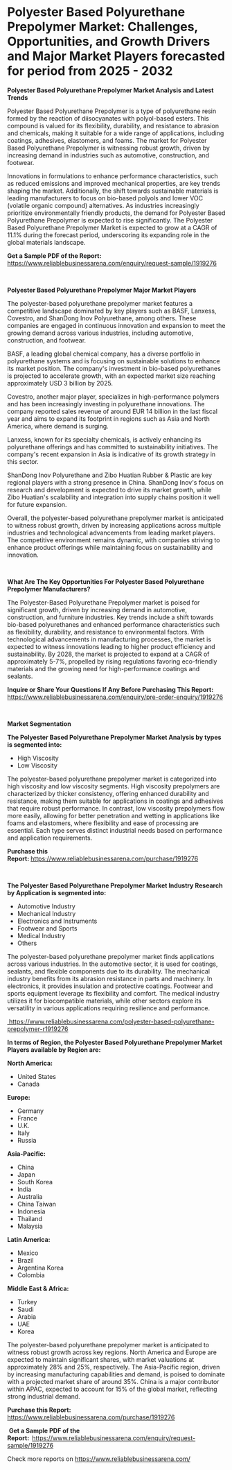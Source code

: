 <p><h1>Polyester Based Polyurethane Prepolymer Market: Challenges, Opportunities, and Growth Drivers and Major Market Players forecasted for period from 2025 - 2032</h1></p><p><strong>Polyester Based Polyurethane Prepolymer Market Analysis and Latest Trends</strong></p>
<p><p>Polyester Based Polyurethane Prepolymer is a type of polyurethane resin formed by the reaction of diisocyanates with polyol-based esters. This compound is valued for its flexibility, durability, and resistance to abrasion and chemicals, making it suitable for a wide range of applications, including coatings, adhesives, elastomers, and foams. The market for Polyester Based Polyurethane Prepolymer is witnessing robust growth, driven by increasing demand in industries such as automotive, construction, and footwear. </p><p>Innovations in formulations to enhance performance characteristics, such as reduced emissions and improved mechanical properties, are key trends shaping the market. Additionally, the shift towards sustainable materials is leading manufacturers to focus on bio-based polyols and lower VOC (volatile organic compound) alternatives. As industries increasingly prioritize environmentally friendly products, the demand for Polyester Based Polyurethane Prepolymer is expected to rise significantly. The Polyester Based Polyurethane Prepolymer Market is expected to grow at a CAGR of 11.1% during the forecast period, underscoring its expanding role in the global materials landscape.</p></p>
<p><strong>Get a Sample PDF of the Report:&nbsp;</strong> <a href="https://www.reliablebusinessarena.com/enquiry/request-sample/1919276?utm_campaign=3010&utm_medium=2&utm_source=Github&utm_content=ia&utm_term=03042025&utm_id=polyester-based-polyurethane-prepolymer">https://www.reliablebusinessarena.com/enquiry/request-sample/1919276</a></p>
<p>&nbsp;</p>
<p><strong>Polyester Based Polyurethane Prepolymer Major Market Players</strong></p>
<p><p>The polyester-based polyurethane prepolymer market features a competitive landscape dominated by key players such as BASF, Lanxess, Covestro, and ShanDong Inov Polyurethane, among others. These companies are engaged in continuous innovation and expansion to meet the growing demand across various industries, including automotive, construction, and footwear.</p><p>BASF, a leading global chemical company, has a diverse portfolio in polyurethane systems and is focusing on sustainable solutions to enhance its market position. The company's investment in bio-based polyurethanes is projected to accelerate growth, with an expected market size reaching approximately USD 3 billion by 2025.</p><p>Covestro, another major player, specializes in high-performance polymers and has been increasingly investing in polyurethane innovations. The company reported sales revenue of around EUR 14 billion in the last fiscal year and aims to expand its footprint in regions such as Asia and North America, where demand is surging.</p><p>Lanxess, known for its specialty chemicals, is actively enhancing its polyurethane offerings and has committed to sustainability initiatives. The company's recent expansion in Asia is indicative of its growth strategy in this sector.</p><p>ShanDong Inov Polyurethane and Zibo Huatian Rubber & Plastic are key regional players with a strong presence in China. ShanDong Inov's focus on research and development is expected to drive its market growth, while Zibo Huatian's scalability and integration into supply chains position it well for future expansion.</p><p>Overall, the polyester-based polyurethane prepolymer market is anticipated to witness robust growth, driven by increasing applications across multiple industries and technological advancements from leading market players. The competitive environment remains dynamic, with companies striving to enhance product offerings while maintaining focus on sustainability and innovation.</p></p>
<p>&nbsp;</p>
<p><strong>What Are The Key Opportunities For Polyester Based Polyurethane Prepolymer Manufacturers?</strong></p>
<p><p>The Polyester-Based Polyurethane Prepolymer market is poised for significant growth, driven by increasing demand in automotive, construction, and furniture industries. Key trends include a shift towards bio-based polyurethanes and enhanced performance characteristics such as flexibility, durability, and resistance to environmental factors. With technological advancements in manufacturing processes, the market is expected to witness innovations leading to higher product efficiency and sustainability. By 2028, the market is projected to expand at a CAGR of approximately 5-7%, propelled by rising regulations favoring eco-friendly materials and the growing need for high-performance coatings and sealants.</p></p>
<p><strong>Inquire or Share Your Questions If Any Before Purchasing This Report:</strong> <a href="https://www.reliablebusinessarena.com/enquiry/pre-order-enquiry/1919276?utm_campaign=3010&utm_medium=2&utm_source=Github&utm_content=ia&utm_term=03042025&utm_id=polyester-based-polyurethane-prepolymer">https://www.reliablebusinessarena.com/enquiry/pre-order-enquiry/1919276</a></p>
<p>&nbsp;</p>
<p><strong>Market Segmentation</strong></p>
<p><strong>The Polyester Based Polyurethane Prepolymer Market Analysis by types is segmented into:</strong></p>
<p><ul><li>High Viscosity</li><li>Low Viscosity</li></ul></p>
<p><p>The polyester-based polyurethane prepolymer market is categorized into high viscosity and low viscosity segments. High viscosity prepolymers are characterized by thicker consistency, offering enhanced durability and resistance, making them suitable for applications in coatings and adhesives that require robust performance. In contrast, low viscosity prepolymers flow more easily, allowing for better penetration and wetting in applications like foams and elastomers, where flexibility and ease of processing are essential. Each type serves distinct industrial needs based on performance and application requirements.</p></p>
<p><strong>Purchase this Report:&nbsp;</strong><a href="https://www.reliablebusinessarena.com/purchase/1919276?utm_campaign=3010&utm_medium=2&utm_source=Github&utm_content=ia&utm_term=03042025&utm_id=polyester-based-polyurethane-prepolymer">https://www.reliablebusinessarena.com/purchase/1919276</a></p>
<p>&nbsp;</p>
<p><strong>The Polyester Based Polyurethane Prepolymer Market Industry Research by Application is segmented into:</strong></p>
<p><ul><li>Automotive Industry</li><li>Mechanical Industry</li><li>Electronics and Instruments</li><li>Footwear and Sports</li><li>Medical Industry</li><li>Others</li></ul></p>
<p><p>The polyester-based polyurethane prepolymer market finds applications across various industries. In the automotive sector, it is used for coatings, sealants, and flexible components due to its durability. The mechanical industry benefits from its abrasion resistance in parts and machinery. In electronics, it provides insulation and protective coatings. Footwear and sports equipment leverage its flexibility and comfort. The medical industry utilizes it for biocompatible materials, while other sectors explore its versatility in various applications requiring resilience and performance.</p></p>
<p><a href="https://www.reliablebusinessarena.com/polyester-based-polyurethane-prepolymer-r1919276?utm_campaign=3010&utm_medium=2&utm_source=Github&utm_content=ia&utm_term=03042025&utm_id=polyester-based-polyurethane-prepolymer">&nbsp;https://www.reliablebusinessarena.com/polyester-based-polyurethane-prepolymer-r1919276</a></p>
<p><strong>In terms of Region, the Polyester Based Polyurethane Prepolymer Market Players available by Region are:</strong></p>
<p>
    <p> <strong> North America: </strong>
        <ul>
            <li>United States</li>
            <li>Canada</li>
        </ul>
        </p> 
    <p> <strong> Europe: </strong>
        <ul>
            <li>Germany</li>
            <li>France</li>
            <li>U.K.</li>
            <li>Italy</li>
            <li>Russia</li>
        </ul>
        </p> 
    <p> <strong> Asia-Pacific: </strong>
        <ul>
            <li>China</li>
            <li>Japan</li>
            <li>South Korea</li>
            <li>India</li>
            <li>Australia</li>
            <li>China Taiwan</li>
            <li>Indonesia</li>
            <li>Thailand</li>
            <li>Malaysia</li>
        </ul>
        </p> 
    <p> <strong> Latin America: </strong>
        <ul>
            <li>Mexico</li>
            <li>Brazil</li>
            <li>Argentina Korea</li>
            <li>Colombia</li>
        </ul>
        </p> 
    <p> <strong> Middle East & Africa: </strong>
        <ul>
            <li>Turkey</li>
            <li>Saudi</li>
            <li>Arabia</li>
            <li>UAE</li>
            <li>Korea</li>
        </ul>
    </p>
    </p>
<p><p>The polyester-based polyurethane prepolymer market is anticipated to witness robust growth across key regions. North America and Europe are expected to maintain significant shares, with market valuations at approximately 28% and 25%, respectively. The Asia-Pacific region, driven by increasing manufacturing capabilities and demand, is poised to dominate with a projected market share of around 35%. China is a major contributor within APAC, expected to account for 15% of the global market, reflecting strong industrial demand.</p></p>
<p><strong>Purchase this Report: </strong><a href="https://www.reliablebusinessarena.com/purchase/1919276?utm_campaign=3010&utm_medium=2&utm_source=Github&utm_content=ia&utm_term=03042025&utm_id=polyester-based-polyurethane-prepolymer">https://www.reliablebusinessarena.com/purchase/1919276</a></p>
<p>&nbsp;<strong>Get a Sample PDF of the Report:&nbsp;&nbsp;</strong><a href="https://www.reliablebusinessarena.com/enquiry/request-sample/1919276?utm_campaign=3010&utm_medium=2&utm_source=Github&utm_content=ia&utm_term=03042025&utm_id=polyester-based-polyurethane-prepolymer">https://www.reliablebusinessarena.com/enquiry/request-sample/1919276</a></p>
<p><strong></strong></p>
<p>Check more reports on <a href="https://www.reliablebusinessarena.com/?utm_campaign=3010&utm_medium=2&utm_source=Github&utm_content=ia&utm_term=03042025&utm_id=polyester-based-polyurethane-prepolymer">https://www.reliablebusinessarena.com/</a></p>